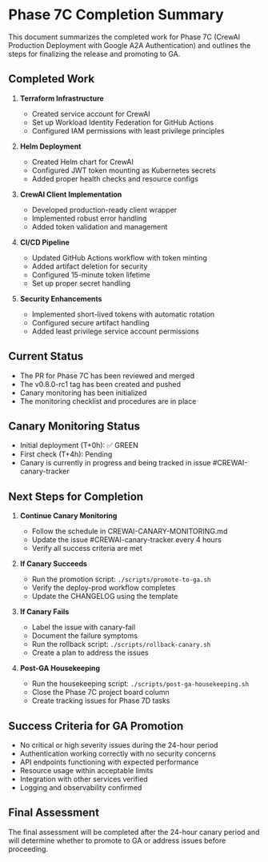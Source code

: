 # Phase 7C Completion Summary

This document summarizes the completed work for Phase 7C (CrewAI Production Deployment with Google A2A Authentication) and outlines the steps for finalizing the release and promoting to GA.

## Completed Work

1. **Terraform Infrastructure**
   - Created service account for CrewAI
   - Set up Workload Identity Federation for GitHub Actions
   - Configured IAM permissions with least privilege principles

2. **Helm Deployment**
   - Created Helm chart for CrewAI
   - Configured JWT token mounting as Kubernetes secrets
   - Added proper health checks and resource configs

3. **CrewAI Client Implementation**
   - Developed production-ready client wrapper
   - Implemented robust error handling
   - Added token validation and management

4. **CI/CD Pipeline**
   - Updated GitHub Actions workflow with token minting
   - Added artifact deletion for security
   - Configured 15-minute token lifetime
   - Set up proper secret handling

5. **Security Enhancements**
   - Implemented short-lived tokens with automatic rotation
   - Configured secure artifact handling
   - Added least privilege service account permissions

## Current Status

- The PR for Phase 7C has been reviewed and merged
- The v0.8.0-rc1 tag has been created and pushed
- Canary monitoring has been initialized
- The monitoring checklist and procedures are in place

## Canary Monitoring Status

- Initial deployment (T+0h): ✅ GREEN
- First check (T+4h): Pending
- Canary is currently in progress and being tracked in issue #CREWAI-canary-tracker

## Next Steps for Completion

1. **Continue Canary Monitoring**
   - Follow the schedule in CREWAI-CANARY-MONITORING.md
   - Update the issue #CREWAI-canary-tracker every 4 hours
   - Verify all success criteria are met

2. **If Canary Succeeds**
   - Run the promotion script: `./scripts/promote-to-ga.sh`
   - Verify the deploy-prod workflow completes
   - Update the CHANGELOG using the template

3. **If Canary Fails**
   - Label the issue with canary-fail
   - Document the failure symptoms
   - Run the rollback script: `./scripts/rollback-canary.sh`
   - Create a plan to address the issues

4. **Post-GA Housekeeping**
   - Run the housekeeping script: `./scripts/post-ga-housekeeping.sh`
   - Close the Phase 7C project board column
   - Create tracking issues for Phase 7D tasks

## Success Criteria for GA Promotion

- No critical or high severity issues during the 24-hour period
- Authentication working correctly with no security concerns
- API endpoints functioning with expected performance
- Resource usage within acceptable limits
- Integration with other services verified
- Logging and observability confirmed

## Final Assessment

The final assessment will be completed after the 24-hour canary period and will determine whether to promote to GA or address issues before proceeding.
